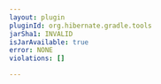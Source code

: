 ```yaml
---
layout: plugin
pluginId: org.hibernate.gradle.tools
jarSha1: INVALID
isJarAvailable: true
error: NONE
violations: []

---
```

